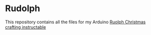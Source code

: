 # Rudolph

This repository contains all the files for my Arduino [Ruolph Christmas crafting instructable](http://www.instructables.com/id/Rudolph-Christmas-Crafting/)
